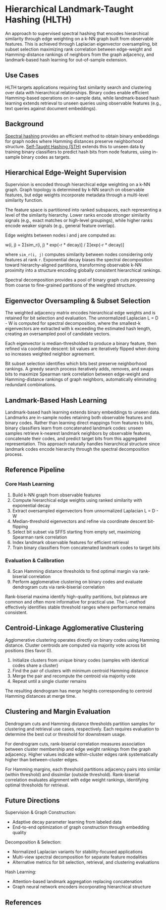 # Hierarchical Landmark-Taught Hashing (HLTH)

An approach to supervised spectral hashing that encodes hierarchical similarity
through edge weighting on a k-NN graph built from observable features. This is
achieved through Laplacian eigenvector oversampling, bit subset selection
maximizing rank correlation between edge-weight and Hamming-distance rankings of
neighbors from the graph adjacency, and landmark-based hash learning for
out-of-sample extension.

## Use Cases

HLTH targets applications requiring fast similarity search and clustering over
data with hierarchical relationships. Binary codes enable efficient
Hamming-based operations on in-sample data, while landmark-based hash learning
extends retrieval to unseen queries using observable features (e.g., text
queries against document embeddings).

## Background

[Spectral hashing][1] provides an efficient method to obtain binary embeddings
for graph nodes where Hamming distances preserve neighborhood structure.
[Self-Taught Hashing (STH)][2] extends this to unseen data by training binary
classifiers to predict hash bits from node features, using in-sample binary
codes as targets.

## Hierarchical Edge-Weight Supervision

Supervision is encoded through hierarchical edge weighting on a k-NN graph.
Graph topology is determined by k-NN search on observable features, but edge
weights incorporate metadata through a multi-level similarity function.

The feature space is partitioned into ranked subspaces, each representing a
level of the similarity hierarchy. Lower ranks encode stronger similarity
signals (e.g., exact matches or high-level groupings), while higher ranks encode
weaker signals (e.g., general feature overlap).

Edge weights between nodes i and j are computed as:

w(i, j) = Σ[sim_r(i, j) * exp(-r * decay)] / Σ[exp(-r * decay)]

where `sim_r(i, j)` computes similarity between nodes considering only features
at rank `r`. Exponential decay biases the spectral decomposition toward
hierarchy-aligned partitions, transforming observable k-NN proximity into a
structure encoding globally consistent hierarchical rankings.

Spectral decomposition provides a pool of binary graph cuts progressing from
coarse to fine-grained partitions of the weighted structure.

## Eigenvector Oversampling & Subset Selection

The weighted adjacency matrix encodes hierarchical edge weights and is retained
for bit selection and evaluation. The unnormalized Laplacian L = D - W is
computed for spectral decomposition, where the smallest-k eigenvectors are
extracted with k exceeding the estimated hash length, creating an oversampled
pool of candidate vectors.

Each eigenvector is median-thresholded to produce a binary feature, then refined
via coordinate descent: bit values are iteratively flipped when doing so
increases weighted neighbor agreement.

Bit subset selection identifies which bits best preserve neighborhood rankings.
A greedy search process iteratively adds, removes, and swaps bits to maximize
Spearman rank correlation between edge-weight and Hamming-distance rankings of
graph neighbors, automatically eliminating redundant combinations.

## Landmark-Based Hash Learning

Landmark-based hash learning extends binary embeddings to unseen data. Landmarks
are in-sample nodes retaining both observable features and binary codes. Rather
than learning direct mappings from features to bits, binary classifiers learn
from concatenated landmark codes: unseen samples retrieve k-nearest landmark
neighbors by observable features, concatenate their codes, and predict target
bits from this aggregated representation. This approach naturally handles
hierarchical structure since landmark codes encode hierarchy through the
spectral decomposition process.

## Reference Pipeline

### Core Hash Learning

1. Build k-NN graph from observable features
2. Compute hierarchical edge weights using ranked similarity with exponential
   decay
3. Extract oversampled eigenvectors from unnormalized Laplacian L = D - W
4. Median-threshold eigenvectors and refine via coordinate descent bit-flipping
5. Select bit subset via SFFS starting from empty set, maximizing Spearman rank
   correlation
6. Index landmark observable features for efficient retrieval
7. Train binary classifiers from concatenated landmark codes to target bits

### Evaluation & Calibration

8. Scan Hamming distance thresholds to find optimal margin via rank-biserial
   correlation
9. Perform agglomerative clustering on binary codes and evaluate dendrogram cuts
   via rank-biserial correlation

Rank-biserial maxima identify high-quality partitions, but plateaus are common
and often more informative for practical use. The L-method effectively
identifies stable threshold ranges where performance remains consistent.

## Centroid-Linkage Agglomerative Clustering

Agglomerative clustering operates directly on binary codes using Hamming
distance. Cluster centroids are computed via majority vote across bit positions
(ties favor 0).

1. Initialize clusters from unique binary codes (samples with identical codes
   share a cluster)
2. Find the pair of clusters with minimum centroid Hamming distance
3. Merge the pair and recompute the centroid via majority vote
4. Repeat until a single cluster remains

The resulting dendrogram has merge heights corresponding to centroid Hamming
distances at merge time.

## Clustering and Margin Evaluation

Dendrogram cuts and Hamming distance thresholds partition samples for clustering
and retrieval use cases, respectively. Each requires evaluation to determine the
best cut or threshold for downstream usage.

For dendrogram cuts, rank-biserial correlation measures association between
cluster membership and edge weight rankings from the graph adjacency. Higher
values indicate within-cluster edges rank systematically higher than
between-cluster edges.

For Hamming margins, each threshold partitions adjacency pairs into similar
(within threshold) and dissimilar (outside threshold). Rank-biserial correlation
evaluates alignment with edge weight rankings, identifying optimal thresholds
for retrieval.

## Future Directions

Supervision & Graph Construction:
- Adaptive decay parameter learning from labeled data
- End-to-end optimization of graph construction through embedding quality

Decomposition & Selection:
- Normalized Laplacian variants for stability-focused applications
- Multi-view spectral decomposition for separate feature modalities
- Alternative metrics for bit selection, retrieval, and clustering evaluations

Hash Learning:
- Attention-based landmark aggregation replacing concatenation
- Graph neural network encoders incorporating hierarchical structure

## References

[1]: https://people.csail.mit.edu/torralba/publications/spectralhashing.pdf
[2]: https://arxiv.org/pdf/1004.5370
